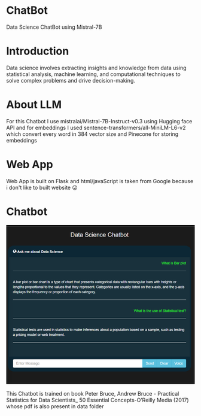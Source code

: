 # ChatBot
Data Science ChatBot using Mistral-7B

# Introduction
Data science involves extracting insights and knowledge from data using statistical analysis, machine learning, and computational techniques to solve complex problems and drive decision-making.

# About LLM
For this Chatbot I use mistralai/Mistral-7B-Instruct-v0.3 using Hugging face API and for embeddings I used sentence-transformers/all-MiniLM-L6-v2
which convert every word in 384 vector size and Pinecone for storing embeddings


# Web App
Web App is built on Flask and html/javaScript is taken from Google because i don't like to built website 😜

# Chatbot
![bot](<Screenshot 2024-05-28 202128.png>)

This Chatbot is trained on book Peter Bruce, Andrew Bruce - Practical Statistics for Data Scientists_ 50 Essential Concepts-O’Reilly Media (2017) whose pdf is also present in data folder